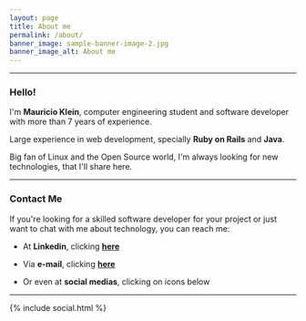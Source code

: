 ```yaml
---
layout: page
title: About me
permalink: /about/
banner_image: sample-banner-image-2.jpg
banner_image_alt: About me
---
```


___

### Hello!

I'm **Mauricio Klein**, computer engineering student and software developer with more than 7 years of experience.

Large experience in web development, specially **Ruby on Rails** and **Java**.

Big fan of Linux and the Open Source world, I'm always looking for new technologies, that I'll share here.

___

### **Contact Me**

If you're looking for a skilled software developer for your project or just want to chat with me about technology, you can reach me:

* At **Linkedin**, clicking **[here][linkedin]**

* Via **e-mail**, clicking **<a href="mailto:{{site.email}}">here</a>**

* Or even at **social medias**, clicking on icons below

---

[linkedin]: https://www.linkedin.com/in/mauricioklein
{% include social.html %}
